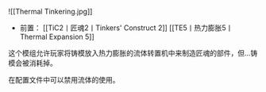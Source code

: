 ![[Thermal Tinkering.jpg]]
- 前置：
 [[TiC2丨匠魂2丨Tinkers' Construct 2]]
 [[TE5丨热力膨胀5丨Thermal Expansion 5]]

这个模组允许玩家将铸模放入热力膨胀的流体转置机中来制造匠魂的部件，但...铸模会被消耗掉。

在配置文件中可以禁用流体的使用。